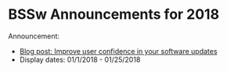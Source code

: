 # BSSw Announcements for 2018

Announcement:
- [Blog post: Improve user confidence in your software updates](../Articles/Blog/ImproveUserConfidenceInSwUpdates.md)
- Display dates: 01/1/2018 - 01/25/2018


<!--- Notes:
- List announcement in any order, though generally aim for newer first (older last)
- Support multiple display date ranges for each announcement
- Question: Max length of announcement text?
--->
